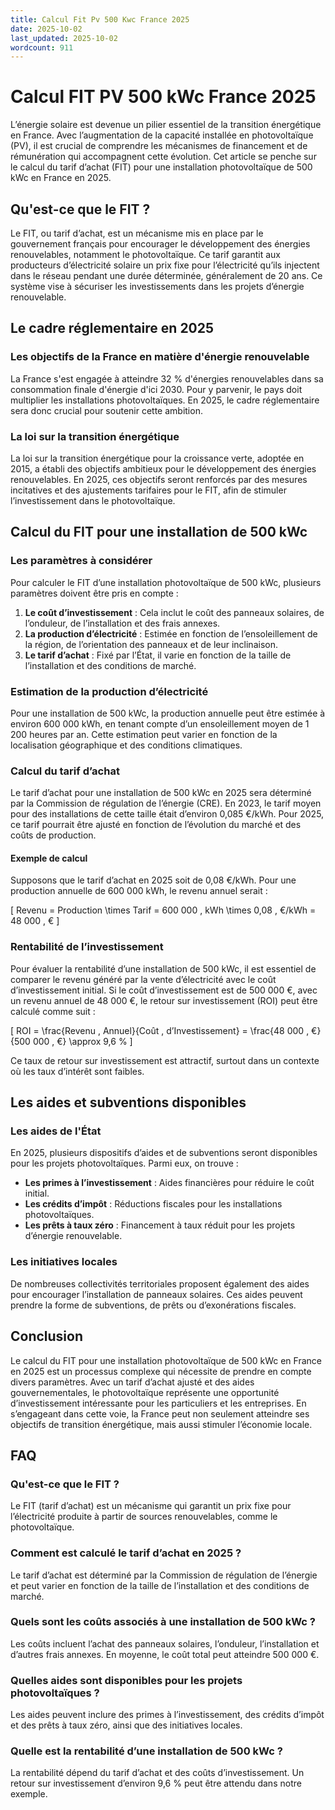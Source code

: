 ```yaml
---
title: Calcul Fit Pv 500 Kwc France 2025
date: 2025-10-02
last_updated: 2025-10-02
wordcount: 911
---
```


# Calcul FIT PV 500 kWc France 2025

L’énergie solaire est devenue un pilier essentiel de la transition énergétique en France. Avec l’augmentation de la capacité installée en photovoltaïque (PV), il est crucial de comprendre les mécanismes de financement et de rémunération qui accompagnent cette évolution. Cet article se penche sur le calcul du tarif d’achat (FIT) pour une installation photovoltaïque de 500 kWc en France en 2025.

## Qu'est-ce que le FIT ?

Le FIT, ou tarif d’achat, est un mécanisme mis en place par le gouvernement français pour encourager le développement des énergies renouvelables, notamment le photovoltaïque. Ce tarif garantit aux producteurs d’électricité solaire un prix fixe pour l’électricité qu’ils injectent dans le réseau pendant une durée déterminée, généralement de 20 ans. Ce système vise à sécuriser les investissements dans les projets d’énergie renouvelable.

## Le cadre réglementaire en 2025

### Les objectifs de la France en matière d'énergie renouvelable

La France s'est engagée à atteindre 32 % d'énergies renouvelables dans sa consommation finale d'énergie d'ici 2030. Pour y parvenir, le pays doit multiplier les installations photovoltaïques. En 2025, le cadre réglementaire sera donc crucial pour soutenir cette ambition.

### La loi sur la transition énergétique

La loi sur la transition énergétique pour la croissance verte, adoptée en 2015, a établi des objectifs ambitieux pour le développement des énergies renouvelables. En 2025, ces objectifs seront renforcés par des mesures incitatives et des ajustements tarifaires pour le FIT, afin de stimuler l’investissement dans le photovoltaïque.

## Calcul du FIT pour une installation de 500 kWc

### Les paramètres à considérer

Pour calculer le FIT d’une installation photovoltaïque de 500 kWc, plusieurs paramètres doivent être pris en compte :

1. **Le coût d’investissement** : Cela inclut le coût des panneaux solaires, de l’onduleur, de l’installation et des frais annexes.
2. **La production d’électricité** : Estimée en fonction de l’ensoleillement de la région, de l’orientation des panneaux et de leur inclinaison.
3. **Le tarif d’achat** : Fixé par l’État, il varie en fonction de la taille de l’installation et des conditions de marché.

### Estimation de la production d’électricité

Pour une installation de 500 kWc, la production annuelle peut être estimée à environ 600 000 kWh, en tenant compte d’un ensoleillement moyen de 1 200 heures par an. Cette estimation peut varier en fonction de la localisation géographique et des conditions climatiques.

### Calcul du tarif d’achat

Le tarif d’achat pour une installation de 500 kWc en 2025 sera déterminé par la Commission de régulation de l’énergie (CRE). En 2023, le tarif moyen pour des installations de cette taille était d’environ 0,085 €/kWh. Pour 2025, ce tarif pourrait être ajusté en fonction de l’évolution du marché et des coûts de production.

#### Exemple de calcul

Supposons que le tarif d’achat en 2025 soit de 0,08 €/kWh. Pour une production annuelle de 600 000 kWh, le revenu annuel serait :

\[ 
Revenu = Production \times Tarif = 600 000 \, kWh \times 0,08 \, €/kWh = 48 000 \, € 
\]

### Rentabilité de l’investissement

Pour évaluer la rentabilité d’une installation de 500 kWc, il est essentiel de comparer le revenu généré par la vente d’électricité avec le coût d’investissement initial. Si le coût d’investissement est de 500 000 €, avec un revenu annuel de 48 000 €, le retour sur investissement (ROI) peut être calculé comme suit :

\[ 
ROI = \frac{Revenu \, Annuel}{Coût \, d’Investissement} = \frac{48 000 \, €}{500 000 \, €} \approx 9,6 \% 
\]

Ce taux de retour sur investissement est attractif, surtout dans un contexte où les taux d’intérêt sont faibles.

## Les aides et subventions disponibles

### Les aides de l'État

En 2025, plusieurs dispositifs d’aides et de subventions seront disponibles pour les projets photovoltaïques. Parmi eux, on trouve :

- **Les primes à l’investissement** : Aides financières pour réduire le coût initial.
- **Les crédits d’impôt** : Réductions fiscales pour les installations photovoltaïques.
- **Les prêts à taux zéro** : Financement à taux réduit pour les projets d’énergie renouvelable.

### Les initiatives locales

De nombreuses collectivités territoriales proposent également des aides pour encourager l’installation de panneaux solaires. Ces aides peuvent prendre la forme de subventions, de prêts ou d’exonérations fiscales.

## Conclusion

Le calcul du FIT pour une installation photovoltaïque de 500 kWc en France en 2025 est un processus complexe qui nécessite de prendre en compte divers paramètres. Avec un tarif d’achat ajusté et des aides gouvernementales, le photovoltaïque représente une opportunité d’investissement intéressante pour les particuliers et les entreprises. En s’engageant dans cette voie, la France peut non seulement atteindre ses objectifs de transition énergétique, mais aussi stimuler l’économie locale.

## FAQ

### Qu'est-ce que le FIT ?

Le FIT (tarif d’achat) est un mécanisme qui garantit un prix fixe pour l’électricité produite à partir de sources renouvelables, comme le photovoltaïque.

### Comment est calculé le tarif d’achat en 2025 ?

Le tarif d’achat est déterminé par la Commission de régulation de l’énergie et peut varier en fonction de la taille de l’installation et des conditions de marché.

### Quels sont les coûts associés à une installation de 500 kWc ?

Les coûts incluent l’achat des panneaux solaires, l’onduleur, l’installation et d’autres frais annexes. En moyenne, le coût total peut atteindre 500 000 €.

### Quelles aides sont disponibles pour les projets photovoltaïques ?

Les aides peuvent inclure des primes à l’investissement, des crédits d’impôt et des prêts à taux zéro, ainsi que des initiatives locales.

### Quelle est la rentabilité d’une installation de 500 kWc ?

La rentabilité dépend du tarif d’achat et des coûts d’investissement. Un retour sur investissement d’environ 9,6 % peut être attendu dans notre exemple.